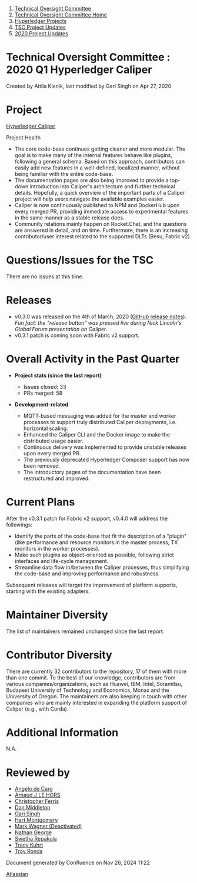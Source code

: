 1. [Technical Oversight Committee](index.html)
2. [Technical Oversight Committee Home](Technical-Oversight-Committee-Home_21430274.html)
3. [Hyperledger Projects](Hyperledger-Projects_21447704.html)
4. [TSC Project Updates](TSC-Project-Updates_21430854.html)
5. [2020 Project Updates](2020-Project-Updates_21450093.html)

# Technical Oversight Committee : 2020 Q1 Hyperledger Caliper

Created by Attila Klenik, last modified by Gari Singh on Apr 27, 2020

# Project

[Hyperledger Caliper](https://github.com/hyperledger/caliper)

Project Health

- The core code-base continues getting cleaner and more modular. The goal is to make many of the internal features behave like plugins, following a general schema. Based on this approach, contributors can easily add new features in a well-defined, localized manner, without being familiar with the entire code-base.
- The documentation pages are also being improved to provide a top-down introduction into Caliper's architecture and further technical details. Hopefully, a quick overview of the important parts of a Caliper project will help users navigate the available examples easier.
- Caliper is now continuously published to NPM and DockerHub upon every merged PR, providing immediate access to experimental features in the same manner as a stable release does.
- Community relations mainly happen on Rocket.Chat, and the questions are answered in detail, and on time. Furthermore, there is an increasing contributor/user interest related to the supported DLTs (Besu, Fabric v2).

# Questions/Issues for the TSC

There are no issues at this time.

# Releases

- v0.3.0 was released on the 4th of March, 2020 ([GitHub release notes](https://github.com/hyperledger/caliper/releases/tag/v0.3.0)). *Fun fact: the "release button" was pressed live during Nick Lincoln's Global Forum presentation on Caliper.*
- v0.3.1 patch is coming soon with Fabric v2 support.

# Overall Activity in the Past Quarter

- **Project stats (since the last report)**
  
  - Issues closed: 33
  - PRs merged: 58
- **Development-related** 
  
  - MQTT-based messaging was added for the master and worker processes to support truly distributed Caliper deployments, i.e. horizontal scaling.
  - Enhanced the Caliper CLI and the Docker image to make the distributed usage easier.
  - Continuous delivery was implemented to provide unstable releases upon every merged PR.
  - The previously deprecated Hyperledger Composer support has now been removed.
  - The introductory pages of the documentation have been restructured and improved.

# Current Plans

After the v0.3.1 patch for Fabric v2 support, v0.4.0 will address the followings:

- Identify the parts of the code-base that fit the description of a "plugin" (like performance and resource monitors in the master process, TX monitors in the worker processes).
- Make such plugins as object-oriented as possible, following strict interfaces and life-cycle management.
- Streamline data flow in/between the Caliper processes, thus simplifying the code-base and improving performance and robustness.

Subsequent releases will target the improvement of platform supports, starting with the existing adapters.

# Maintainer Diversity

The list of maintainers remained unchanged since the last report.

# Contributor Diversity

There are currently 32 contributors to the repository, 17 of them with more than one commit. To the best of our knowledge, contributors are from various companies/organizations, such as Huawei, IBM, Intel, Soramitsu, Budapest University of Technology and Economics, Monax and the University of Oregon. The maintainers are also keeping in touch with other companies who are mainly interested in expanding the platform support of Caliper (e.g., with Corda).

# Additional Information

N.A.

# Reviewed by

- [Angelo de Caro](https://lf-hyperledger.atlassian.net/wiki/people/70121:d6b0f0e4-825f-4f16-88e1-4d14e95f2f10?ref=confluence)
- [Arnaud J LE HORS](https://lf-hyperledger.atlassian.net/wiki/people/70121:0e75e3b8-500a-4067-9f7e-ed46e91bcb9d?ref=confluence)
- [Christopher Ferris](https://lf-hyperledger.atlassian.net/wiki/people/5abb903a8724022aa9070581?ref=confluence)
- [Dan Middleton](https://lf-hyperledger.atlassian.net/wiki/people/712020:2979764a-3998-4ef1-8810-60b799067924?ref=confluence)
- [Gari Singh](https://lf-hyperledger.atlassian.net/wiki/people/557058:51429e31-90f4-4684-b7cd-9a4fe15ff188?ref=confluence)
- [Hart Montgomery](https://lf-hyperledger.atlassian.net/wiki/people/712020:86f447c0-86dc-43b3-ac03-6a31923bbb84?ref=confluence)
- [Mark Wagner (Deactivated)](https://lf-hyperledger.atlassian.net/wiki/people/70121:81b88945-c9ef-40fe-9224-207bdb280922?ref=confluence)
- [Nathan George](https://lf-hyperledger.atlassian.net/wiki/people/712020:3e7556ab-cdb8-47f5-8b68-12a3378021fd?ref=confluence)
- [Swetha Repakula](https://lf-hyperledger.atlassian.net/wiki/people/712020:503b5691-8e92-4d2d-83d3-e9e74d296436?ref=confluence)
- [Tracy Kuhrt](https://lf-hyperledger.atlassian.net/wiki/people/712020:eb6ae9c3-aa8e-40ba-9dab-a6969b1ac52e?ref=confluence)
- [Troy Ronda](https://lf-hyperledger.atlassian.net/wiki/people/557058:c854f35a-2b58-4be3-9003-ca2a67495580?ref=confluence)

Document generated by Confluence on Nov 26, 2024 11:22

[Atlassian](http://www.atlassian.com/)
